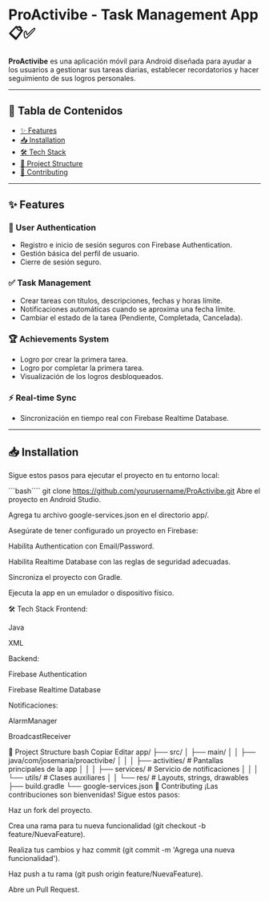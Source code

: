 # ProActivibe - Task Management App 📋✅

**ProActivibe** es una aplicación móvil para Android diseñada para ayudar a los usuarios a gestionar sus tareas diarias, establecer recordatorios y hacer seguimiento de sus logros personales.

---

## 📌 Tabla de Contenidos

- [✨ Features](#-features)
- [📥 Installation](#-installation)
- [🛠 Tech Stack](#-tech-stack)
- [📂 Project Structure](#-project-structure)
- [🤝 Contributing](#-contributing)

---

## ✨ Features

### 🔐 User Authentication
- Registro e inicio de sesión seguros con Firebase Authentication.
- Gestión básica del perfil de usuario.
- Cierre de sesión seguro.

### ✅ Task Management
- Crear tareas con títulos, descripciones, fechas y horas límite.
- Notificaciones automáticas cuando se aproxima una fecha límite.
- Cambiar el estado de la tarea (Pendiente, Completada, Cancelada).

### 🏆 Achievements System
- Logro por crear la primera tarea.
- Logro por completar la primera tarea.
- Visualización de los logros desbloqueados.

### ⚡ Real-time Sync
- Sincronización en tiempo real con Firebase Realtime Database.

---

## 📥 Installation

Sigue estos pasos para ejecutar el proyecto en tu entorno local:

```bash````
git clone https://github.com/yourusername/ProActivibe.git
Abre el proyecto en Android Studio.

Agrega tu archivo google-services.json en el directorio app/.

Asegúrate de tener configurado un proyecto en Firebase:

Habilita Authentication con Email/Password.

Habilita Realtime Database con las reglas de seguridad adecuadas.

Sincroniza el proyecto con Gradle.

Ejecuta la app en un emulador o dispositivo físico.

🛠 Tech Stack
Frontend:

Java

XML

Backend:

Firebase Authentication

Firebase Realtime Database

Notificaciones:

AlarmManager

BroadcastReceiver

📂 Project Structure
bash
Copiar
Editar
app/
├── src/
│   ├── main/
│   │   ├── java/com/josemaria/proactivibe/
│   │   │   ├── activities/        # Pantallas principales de la app
│   │   │   ├── services/          # Servicio de notificaciones
│   │   │   └── utils/             # Clases auxiliares
│   │   └── res/                   # Layouts, strings, drawables
├── build.gradle
└── google-services.json
🤝 Contributing
¡Las contribuciones son bienvenidas! Sigue estos pasos:

Haz un fork del proyecto.

Crea una rama para tu nueva funcionalidad (git checkout -b feature/NuevaFeature).

Realiza tus cambios y haz commit (git commit -m 'Agrega una nueva funcionalidad').

Haz push a tu rama (git push origin feature/NuevaFeature).

Abre un Pull Request.
